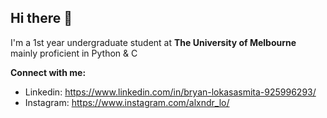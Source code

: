 ## Hi there 👋
I'm a 1st year undergraduate student at **The University of Melbourne**
mainly proficient in Python & C

**Connect with me:**
- Linkedin: https://www.linkedin.com/in/bryan-lokasasmita-925996293/
- Instagram: https://www.instagram.com/alxndr_lo/
